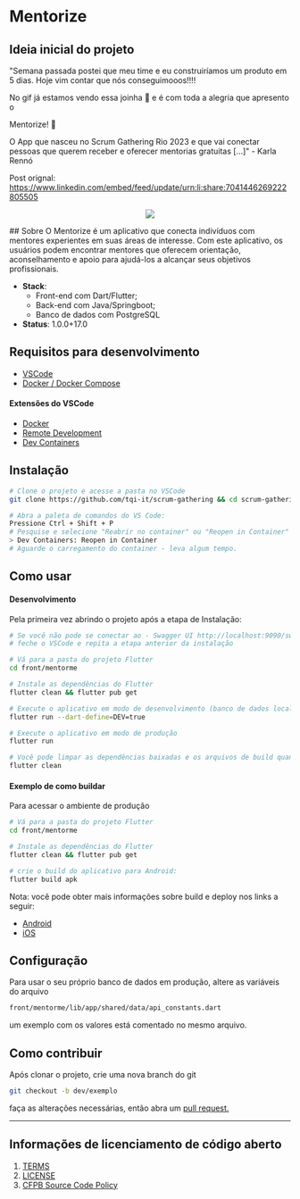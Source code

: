 # Mentorize

## Ideia inicial do projeto
"Semana passada postei que meu time e eu construiríamos um produto em 5 dias. Hoje vim contar que nós conseguimooos!!!!

No gif já estamos vendo essa joinha 💎 e é com toda a alegria que apresento o

Mentorize! 👏

O App que nasceu no Scrum Gathering Rio 2023 e que vai conectar pessoas que querem receber e oferecer mentorias gratuitas [...]" - Karla Rennó

 Post orignal: https://www.linkedin.com/embed/feed/update/urn:li:share:7041446269222805505

<p align="center">
  <img src="./assets/linked_in_post.gif" />
</p>
## Sobre
O Mentorize é um aplicativo que conecta indivíduos com mentores experientes em suas áreas de interesse. Com este aplicativo, os usuários podem encontrar mentores que oferecem orientação, aconselhamento e apoio para ajudá-los a alcançar seus objetivos profissionais.

  - **Stack**:
    - Front-end com Dart/Flutter;
    - Back-end com Java/Springboot;
    - Banco de dados com PostgreSQL
  - **Status**: 1.0.0+17.0


## Requisitos para desenvolvimento

- [VSCode](https://code.visualstudio.com/)
- [Docker / Docker Compose](https://www.docker.com/)

#### Extensões do VSCode
- [Docker](https://marketplace.visualstudio.com/items?itemName=ms-azuretools.vscode-docker)
- [Remote Development](https://marketplace.visualstudio.com/items?itemName=ms-vscode-remote.vscode-remote-extensionpack)
- [Dev Containers](https://marketplace.visualstudio.com/items?itemName=ms-vscode-remote.remote-containers)

## Instalação

```bash
# Clone o projeto e acesse a pasta no VSCode
git clone https://github.com/tqi-it/scrum-gathering && cd scrum-gathering/ && code .

# Abra a paleta de comandos do VS Code:
Pressione Ctrl + Shift + P
# Pesquise e selecione "Reabrir no container" ou "Reopen in Container"
> Dev Containers: Reopen in Container
# Aguarde o carregamento do container - leva algum tempo.
```

## Como usar

#### Desenvolvimento
Pela primeira vez abrindo o projeto após a etapa de Instalação:
```bash
# Se você não pode se conectar ao - Swagger UI http://localhost:9090/swagger-ui/index.html#/
# feche o VSCode e repita a etapa anterior da instalação

# Vá para a pasta do projeto Flutter
cd front/mentorme

# Instale as dependências do Flutter
flutter clean && flutter pub get

# Execute o aplicativo em modo de desenvolvimento (banco de dados local)
flutter run --dart-define=DEV=true

# Execute o aplicativo em modo de produção
flutter run

# Você pode limpar as dependências baixadas e os arquivos de build quando necessário
flutter clean
```
#### Exemplo de como buildar
Para acessar o ambiente de produção
```bash
# Vá para a pasta do projeto Flutter
cd front/mentorme

# Instale as dependências do Flutter
flutter clean && flutter pub get

# crie o build do aplicativo para Android:
flutter build apk
```
Nota: você pode obter mais informações sobre build e deploy nos links a seguir:
- [Android](https://docs.flutter.dev/deployment/android)
- [iOS](https://docs.flutter.dev/deployment/ios)

## Configuração

Para usar o seu próprio banco de dados em produção, altere as variáveis do arquivo
```bash
front/mentorme/lib/app/shared/data/api_constants.dart
```
um exemplo com os valores está comentado no mesmo arquivo.

## Como contribuir

Após clonar o projeto, crie uma nova branch do git
```bash
git checkout -b dev/exemplo
```
faça as alterações necessárias, então abra um [pull request.](https://github.com/tqi-it/scrum-gathering/pulls)

----

## Informações de licenciamento de código aberto
1. [TERMS](TERMS.md)
2. [LICENSE](LICENSE)
3. [CFPB Source Code Policy](https://github.com/cfpb/source-code-policy/)
